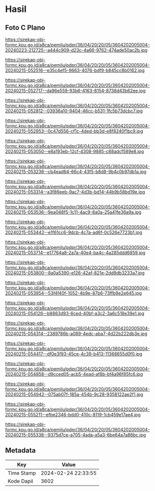 # Hasil

## Foto C Plano

https://sirekap-obj-formc.kpu.go.id/a8ca/pemilu/pdpr/36/04/20/20/05/3604202005004-20240223-212725--a444c909-d23c-4a66-9762-474ade50ac2b.jpg

https://sirekap-obj-formc.kpu.go.id/a8ca/pemilu/pdpr/36/04/20/20/05/3604202005004-20240215-052516--e35c4ef5-9663-4076-bdf9-b845cc8b0162.jpg

https://sirekap-obj-formc.kpu.go.id/a8ca/pemilu/pdpr/36/04/20/20/05/3604202005004-20240215-052717--da96e559-93b6-4163-8154-8738d43b62ee.jpg

https://sirekap-obj-formc.kpu.go.id/a8ca/pemilu/pdpr/36/04/20/20/05/3604202005004-20240215-052812--03936a10-9404-46cc-b531-1fc5b73dcbc7.jpg

https://sirekap-obj-formc.kpu.go.id/a8ca/pemilu/pdpr/36/04/20/20/05/3604202005004-20240215-052953--0c47d556-cf1c-4ded-bb3d-e8f8240f1bc9.jpg

https://sirekap-obj-formc.kpu.go.id/a8ca/pemilu/pdpr/36/04/20/20/05/3604202005004-20240215-053050--e8a193eb-12cf-4308-9885-c88adcf589e8.jpg

https://sirekap-obj-formc.kpu.go.id/a8ca/pemilu/pdpr/36/04/20/20/05/3604202005004-20240215-053236--cb4ead64-66c4-43f5-b8d8-9b4c0b97db1a.jpg

https://sirekap-obj-formc.kpu.go.id/a8ca/pemilu/pdpr/36/04/20/20/05/3604202005004-20240215-053314--a3f86eeb-9ac7-4d3b-bd14-44b9b58bd19e.jpg

https://sirekap-obj-formc.kpu.go.id/a8ca/pemilu/pdpr/36/04/20/20/05/3604202005004-20240215-053536--9ea048f5-1c11-4ac9-8a0a-25a41fe36a9a.jpg

https://sirekap-obj-formc.kpu.go.id/a8ca/pemilu/pdpr/36/04/20/20/05/3604202005004-20240215-053442--e1f61cc6-9dcb-4c7a-ad6f-0c526e7723b1.jpg

https://sirekap-obj-formc.kpu.go.id/a8ca/pemilu/pdpr/36/04/20/20/05/3604202005004-20240215-053714--e17764a8-2a7a-40e4-ba4c-4a285ddd6859.jpg

https://sirekap-obj-formc.kpu.go.id/a8ca/pemilu/pdpr/36/04/20/20/05/3604202005004-20240215-053800--8a0a5390-e126-42af-821e-2dd9db3233a7.jpg

https://sirekap-obj-formc.kpu.go.id/a8ca/pemilu/pdpr/36/04/20/20/05/3604202005004-20240215-053954--53f4f40f-1052-4b9e-87b6-73ffb9e2e645.jpg

https://sirekap-obj-formc.kpu.go.id/a8ca/pemilu/pdpr/36/04/20/20/05/3604202005004-20240215-054126--b8863d93-6ced-40bf-a3c2-3a6c518e39e1.jpg

https://sirekap-obj-formc.kpu.go.id/a8ca/pemilu/pdpr/36/04/20/20/05/3604202005004-20240215-054314--2389786b-a089-4edc-aba7-4d22b222db3e.jpg

https://sirekap-obj-formc.kpu.go.id/a8ca/pemilu/pdpr/36/04/20/20/05/3604202005004-20240215-054417--df0e3f93-45ce-4c39-b413-11368655d0f0.jpg

https://sirekap-obj-formc.kpu.go.id/a8ca/pemilu/pdpr/36/04/20/20/05/3604202005004-20240215-054858--d9cced05-acb5-4ead-af8b-bf4a96f85fc6.jpg

https://sirekap-obj-formc.kpu.go.id/a8ca/pemilu/pdpr/36/04/20/20/05/3604202005004-20240215-054942--075ab07f-185a-454b-9c28-9358122ae2f1.jpg

https://sirekap-obj-formc.kpu.go.id/a8ca/pemilu/pdpr/36/04/20/20/05/3604202005004-20240215-055211--efbe2346-bdd0-410c-8119-1cb459e17ae4.jpg

https://sirekap-obj-formc.kpu.go.id/a8ca/pemilu/pdpr/36/04/20/20/05/3604202005004-20240215-055338--9375d7ce-a705-4ada-a5a3-6be64a7a86bc.jpg


## Metadata

| Key        | Value               |
| ---------- | ------------------- |
| Time Stamp | 2024-02-24 22:33:55 |
| Kode Dapil | 3602                |



